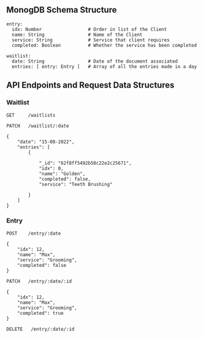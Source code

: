 ## MonogDB Schema Structure

```
entry:
  idx: Number                 # Order in list of the Client
  name: String                # Name of the Client
  service: String             # Service that client requires
  completed: Boolean          # Whether the service has been completed
  
waitlist:
  date: String                # Date of the document associated
  entries: [ entry: Entry ]   # Array of all the entries made in a day
```

## API Endpoints and Request Data Structures

### Waitlist

`GET     /waitlists`

`PATCH   /waitlist/:date`
```
{
    "date": "15-08-2022",
    "entries": [
        {
            
            "_id": "62f8ff5492b58c22e2c25671",
            "idx": 0,
            "name": "Golden",
            "completed": false,
            "service": "Teeth Brushing"
            
        }
    ]
}
```

### Entry

`POST    /entry/:date`
```
{
    "idx": 12,
    "name": "Max",
    "service": "Grooming",
    "completed": false
}
```

`PATCH   /entry/:date/:id`
```
{
    "idx": 12,
    "name": "Max",
    "service": "Grooming",
    "completed": true
}
```

`DELETE   /entry/:date/:id`
